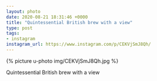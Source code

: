 ```yaml
---
layout: photo
date: 2020-08-21 18:31:46 +0000
title: "Quintessential British brew with a view"
type: post
tags:
- instagram
instagram_url: https://www.instagram.com/p/CEKVjSmJ8Qh/
---
```


{% picture u-photo img/CEKVjSmJ8Qh.jpg %}

Quintessential British brew with a view
